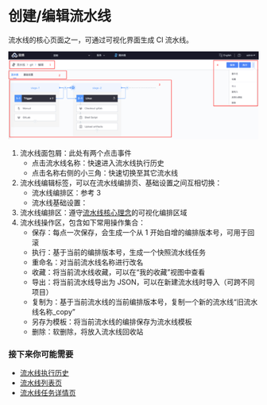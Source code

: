 # 创建/编辑流水线

流水线的核心页面之一，可通过可视化界面生成 CI 流水线。

![](../../.gitbook/assets/image%20%285%29.png)



1. 流水线面包屑：此处有两个点击事件
   * 点击流水线名称：快速进入流水线执行历史
   * 点击名称右侧的小三角：快速切换至其它流水线
2. 流水线编辑标签，可以在流水线编排页、基础设置之间互相切换：
   * 流水线编排区：参考 3
   * 流水线基础设置：
3. 流水线编排区：遵守[流水线核心理念](../../overview/learn-pipeline-in-5-min.md)的可视化编排区域
4. 流水线操作区，包含如下常用操作集合：
   * 保存：每点一次保存，会生成一个从 1 开始自增的编排版本号，可用于回滚
   * 执行：基于当前的编排版本号，生成一个快照流水线任务
   * 重命名：对当前流水线名称进行改名
   * 收藏：将当前流水线收藏，可以在“我的收藏”视图中查看
   * 导出：将当前流水线导出为 JSON，可以在新建流水线时导入（可跨不同项目）
   * 复制为：基于当前流水线的当前编排版本号，复制一个新的流水线“旧流水线名称\_copy”
   * 另存为模板：将当前流水线的编排保存为流水线模板
   * 删除：软删除，将放入流水线回收站

### 接下来你可能需要 <a id="&#x63A5;&#x4E0B;&#x6765;&#x4F60;&#x53EF;&#x80FD;&#x9700;&#x8981;"></a>

* [流水线执行历史](pipeline-build-history.md)
* [流水线列表页](pipeline-list.md)
* [流水线任务详情页](pipeline-build-detail.md)

